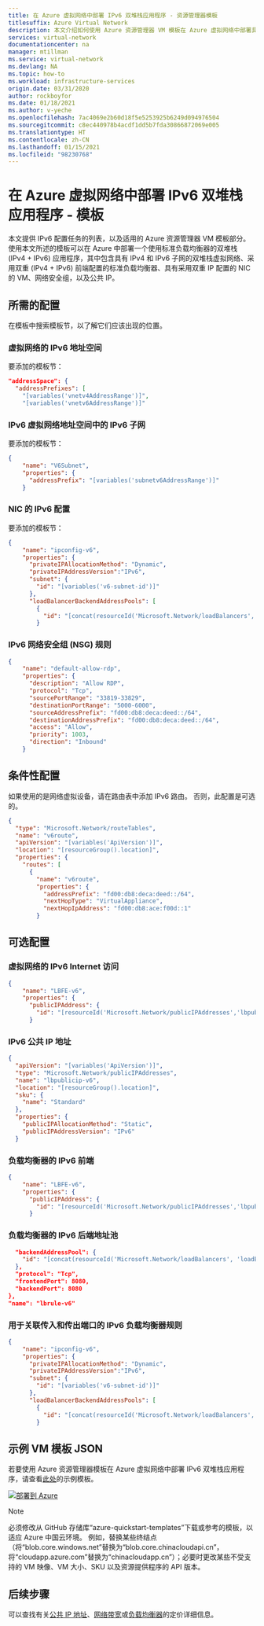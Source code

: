```yaml
---
title: 在 Azure 虚拟网络中部署 IPv6 双堆栈应用程序 - 资源管理器模板
titlesuffix: Azure Virtual Network
description: 本文介绍如何使用 Azure 资源管理器 VM 模板在 Azure 虚拟网络中部署具有标准负载均衡器的 IPv6 双堆栈应用程序。
services: virtual-network
documentationcenter: na
manager: mtillman
ms.service: virtual-network
ms.devlang: NA
ms.topic: how-to
ms.workload: infrastructure-services
origin.date: 03/31/2020
author: rockboyfor
ms.date: 01/18/2021
ms.author: v-yeche
ms.openlocfilehash: 7ac4069e2b60d18f5e5253925b6249d094976504
ms.sourcegitcommit: c8ec440978b4acdf1dd5b7fda30866872069e005
ms.translationtype: HT
ms.contentlocale: zh-CN
ms.lasthandoff: 01/15/2021
ms.locfileid: "98230768"
---
```

# <a name="deploy-an-ipv6-dual-stack-application-in-azure-virtual-network---template"></a>在 Azure 虚拟网络中部署 IPv6 双堆栈应用程序 - 模板

本文提供 IPv6 配置任务的列表，以及适用的 Azure 资源管理器 VM 模板部分。 使用本文所述的模板可以在 Azure 中部署一个使用标准负载均衡器的双堆栈 (IPv4 + IPv6) 应用程序，其中包含具有 IPv4 和 IPv6 子网的双堆栈虚拟网络、采用双重 (IPv4 + IPv6) 前端配置的标准负载均衡器、具有采用双重 IP 配置的 NIC 的 VM、网络安全组，以及公共 IP。 

## <a name="required-configurations"></a>所需的配置

在模板中搜索模板节，以了解它们应该出现的位置。

### <a name="ipv6-addressspace-for-the-virtual-network"></a>虚拟网络的 IPv6 地址空间

要添加的模板节：

```JSON
"addressSpace": {
  "addressPrefixes": [
    "[variables('vnetv4AddressRange')]",
    "[variables('vnetv6AddressRange')]"    
```

### <a name="ipv6-subnet-within-the-ipv6-virtual-network-addressspace"></a>IPv6 虚拟网络地址空间中的 IPv6 子网

要添加的模板节：
```JSON
{
    "name": "V6Subnet",
    "properties": {
      "addressPrefix": "[variables('subnetv6AddressRange')]"
    }

```

### <a name="ipv6-configuration-for-the-nic"></a>NIC 的 IPv6 配置

要添加的模板节：
```JSON
{
    "name": "ipconfig-v6",
    "properties": {
      "privateIPAllocationMethod": "Dynamic",
      "privateIPAddressVersion":"IPv6",
      "subnet": {
        "id": "[variables('v6-subnet-id')]"
      },
      "loadBalancerBackendAddressPools": [
        {
          "id": "[concat(resourceId('Microsoft.Network/loadBalancers','loadBalancer'),'/backendAddressPools/LBBAP-v6')]"
        }
```

### <a name="ipv6-network-security-group-nsg-rules"></a>IPv6 网络安全组 (NSG) 规则

```JSON
{
    "name": "default-allow-rdp",
    "properties": {
      "description": "Allow RDP",
      "protocol": "Tcp",
      "sourcePortRange": "33819-33829",
      "destinationPortRange": "5000-6000",
      "sourceAddressPrefix": "fd00:db8:deca:deed::/64",
      "destinationAddressPrefix": "fd00:db8:deca:deed::/64",
      "access": "Allow",
      "priority": 1003,
      "direction": "Inbound"
    }
```

## <a name="conditional-configuration"></a>条件性配置

如果使用的是网络虚拟设备，请在路由表中添加 IPv6 路由。 否则，此配置是可选的。

```JSON
{
  "type": "Microsoft.Network/routeTables",
  "name": "v6route",
  "apiVersion": "[variables('ApiVersion')]",
  "location": "[resourceGroup().location]",
  "properties": {
    "routes": [
      {
        "name": "v6route",
        "properties": {
          "addressPrefix": "fd00:db8:deca:deed::/64",
          "nextHopType": "VirtualAppliance",
          "nextHopIpAddress": "fd00:db8:ace:f00d::1"
        }
```

## <a name="optional-configuration"></a>可选配置

### <a name="ipv6-internet-access-for-the-virtual-network"></a>虚拟网络的 IPv6 Internet 访问

```JSON
{
    "name": "LBFE-v6",
    "properties": {
      "publicIPAddress": {
        "id": "[resourceId('Microsoft.Network/publicIPAddresses','lbpublicip-v6')]"
      }
```

### <a name="ipv6-public-ip-addresses"></a>IPv6 公共 IP 地址

```JSON
{
  "apiVersion": "[variables('ApiVersion')]",
  "type": "Microsoft.Network/publicIPAddresses",
  "name": "lbpublicip-v6",
  "location": "[resourceGroup().location]",
  "sku": {
    "name": "Standard"
  },
  "properties": {
    "publicIPAllocationMethod": "Static",
    "publicIPAddressVersion": "IPv6"
  }
```

### <a name="ipv6-front-end-for-load-balancer"></a>负载均衡器的 IPv6 前端

```JSON
{
    "name": "LBFE-v6",
    "properties": {
      "publicIPAddress": {
        "id": "[resourceId('Microsoft.Network/publicIPAddresses','lbpublicip-v6')]"
      }
```

### <a name="ipv6-back-end-address-pool-for-load-balancer"></a>负载均衡器的 IPv6 后端地址池

```JSON
  "backendAddressPool": {
    "id": "[concat(resourceId('Microsoft.Network/loadBalancers', 'loadBalancer'), '/backendAddressPools/LBBAP-v6')]"
  },
  "protocol": "Tcp",
  "frontendPort": 8080,
  "backendPort": 8080
},
"name": "lbrule-v6"
```

### <a name="ipv6-load-balancer-rules-to-associate-incoming-and-outgoing-ports"></a>用于关联传入和传出端口的 IPv6 负载均衡器规则

```JSON
{
    "name": "ipconfig-v6",
    "properties": {
      "privateIPAllocationMethod": "Dynamic",
      "privateIPAddressVersion":"IPv6",
      "subnet": {
        "id": "[variables('v6-subnet-id')]"
      },
      "loadBalancerBackendAddressPools": [
        {
          "id": "[concat(resourceId('Microsoft.Network/loadBalancers','loadBalancer'),'/backendAddressPools/LBBAP-v6')]"
        }
```

## <a name="sample-vm-template-json"></a>示例 VM 模板 JSON
若要使用 Azure 资源管理器模板在 Azure 虚拟网络中部署 IPv6 双堆栈应用程序，请查看[此处](https://github.com/Azure/azure-quickstart-templates/tree/master/ipv6-in-vnet-StdLB/)的示例模板。

<!--URL CORRECT ON ipv6-in-vnet-StdLB-->

[![部署到 Azure](http://azuredeploy.net/deploybutton.png)](https://portal.azure.cn/#create/Microsoft.Template/uri/https%3a%2f%2fraw.githubusercontent.com%2fAzure%2fazure-quickstart-templates%2fmaster%2fipv6-in-vnet-StdLB%2fazuredeploy.json)

> [!NOTE]
> 必须修改从 GitHub 存储库“azure-quickstart-templates”下载或参考的模板，以适应 Azure 中国云环境。 例如，替换某些终结点（将“blob.core.windows.net”替换为“blob.core.chinacloudapi.cn”，将“cloudapp.azure.com”替换为“chinacloudapp.cn”）；必要时更改某些不受支持的 VM 映像、VM 大小、SKU 以及资源提供程序的 API 版本。

## <a name="next-steps"></a>后续步骤

可以查找有关[公共 IP 地址](https://www.azure.cn/pricing/details/ip-addresses/)、[网络带宽](https://www.azure.cn/pricing/details/data-transfer/)或[负载均衡器](https://www.azure.cn/pricing/details/load-balancer/)的定价详细信息。

<!-- Update_Description: update meta properties, wording update, update link -->